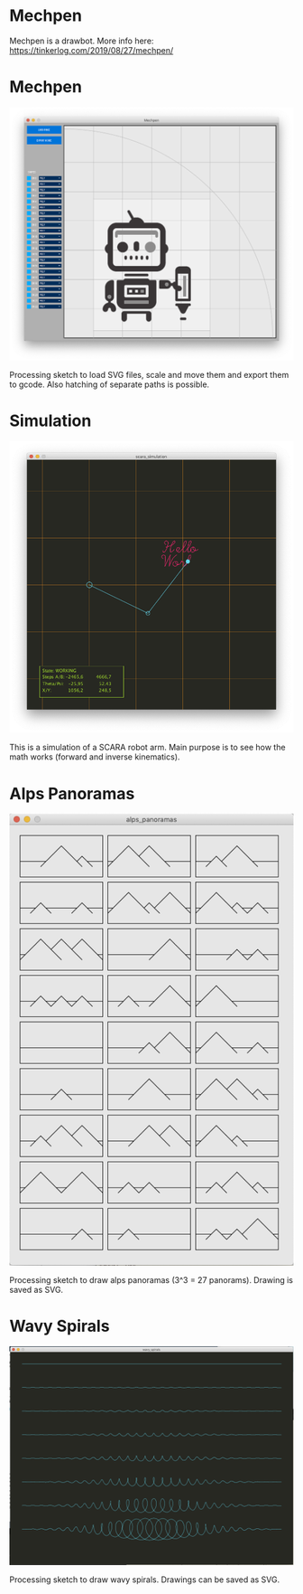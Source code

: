 # Mechpen

Mechpen is a drawbot. More info here:
https://tinkerlog.com/2019/08/27/mechpen/

# Mechpen

![Screenshot](Mechpen/mechpen_screenshot.png)

Processing sketch to load SVG files, scale and move them and export
them to gcode.
Also hatching of separate paths is possible.


# Simulation

![Screenshot](scara_simulation/scara_simulation_screenshot.png)

This is a simulation of a SCARA robot arm. Main purpose is to see how
the math works (forward and inverse kinematics).

# Alps Panoramas

![Screenshot](alps_panoramas/alps_screenshot.png)

Processing sketch to draw alps panoramas (3^3 = 27 panorams).
Drawing is saved as SVG.

# Wavy Spirals

![Screenshot](wavy_spirals/wavy_spirals_screenshot.png)

Processing sketch to draw wavy spirals.
Drawings can be saved as SVG.


